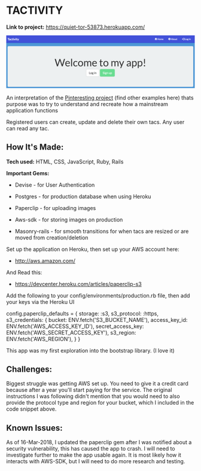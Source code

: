 # TACTIVITY
**Link to project:** https://quiet-tor-53873.herokuapp.com/

![Tactivity Home Page](https://raw.githubusercontent.com/achower/tactivity/master/public/images/Home_Page.png)

An interpretation of the [Pinteresting project](https://github.com/search?utf8=%E2%9C%93&q=pinteresting&type=) (find other examples here) thats purpose was to try to understand and recreate how a mainstream application functions

Registered users can create, update and delete their own tacs. Any user can read any tac.

## How It's Made:

**Tech used:** HTML, CSS, JavaScript, Ruby, Rails

**Important Gems:**

* Devise - for User Authentication

* Postgres - for production database when using Heroku

* Paperclip - for uploading images

* Aws-sdk - for storing images on production

* Masonry-rails - for smooth transitions for when tacs are resized or are moved from creation/deletion

Set up the application on Heroku, then set up your AWS account here:
* http://aws.amazon.com/

And Read this:
* https://devcenter.heroku.com/articles/paperclip-s3

Add the following to your config/environments/production.rb file, then add your keys via the Heroku UI

  config.paperclip_defaults = {
  storage: :s3,
  s3_protocol: :https,
  s3_credentials: {
    bucket: ENV.fetch('S3_BUCKET_NAME'),
    access_key_id: ENV.fetch('AWS_ACCESS_KEY_ID'),
    secret_access_key: ENV.fetch('AWS_SECRET_ACCESS_KEY'),
    s3_region: ENV.fetch('AWS_REGION'),
    }
  }

This app was my first exploration into the bootstrap library. (I love it)

## Challenges:

Biggest struggle was getting AWS set up. You need to give it a credit card because after a year you'll start paying for the service. The original instructions I was following didn't mention that you would need to also provide the protocol type and region for your bucket, which I included in the code snippet above.

## Known Issues:

As of 16-Mar-2018, I updated the paperclip gem after I was notified about a security vulnerability, this has caused the app to crash. I will need to investigate further to make the app usable again. It is most likely how it interacts with AWS-SDK, but I will need to do more research and testing.
